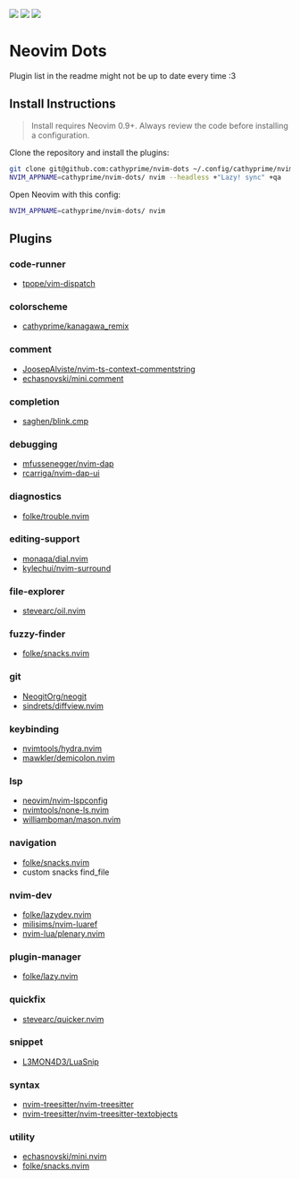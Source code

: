 <a href="https://dotfyle.com/cathyprime/nvim-dots"><img src="https://dotfyle.com/cathyprime/nvim-dots/badges/plugins?style=flat" /></a>
<a href="https://dotfyle.com/cathyprime/nvim-dots"><img src="https://dotfyle.com/cathyprime/nvim-dots/badges/leaderkey?style=flat" /></a>
<a href="https://dotfyle.com/cathyprime/nvim-dots"><img src="https://dotfyle.com/cathyprime/nvim-dots/badges/plugin-manager?style=flat" /></a>

# Neovim Dots
Plugin list in the readme might not be up to date every time :3

## Install Instructions

 > Install requires Neovim 0.9+. Always review the code before installing a configuration.

Clone the repository and install the plugins:

```sh
git clone git@github.com:cathyprime/nvim-dots ~/.config/cathyprime/nvim-dots
NVIM_APPNAME=cathyprime/nvim-dots/ nvim --headless +"Lazy! sync" +qa
```

Open Neovim with this config:

```sh
NVIM_APPNAME=cathyprime/nvim-dots/ nvim
```

## Plugins

### code-runner
+ [tpope/vim-dispatch](https://github.com/tpope/vim-dispatch)

### colorscheme
+ [cathyprime/kanagawa_remix](https://github.com/Cathyprime/kanagawa_remix)

### comment
+ [JoosepAlviste/nvim-ts-context-commentstring](https://github.com/JoosepAlviste/nvim-ts-context-commentstring)
+ [echasnovski/mini.comment](https://github.com/echasnovski/mini.comment)

### completion
+ [saghen/blink.cmp](https://github.com/saghen/blink.cmp)

### debugging
+ [mfussenegger/nvim-dap](https://github.com/mfussenegger/nvim-dap)
+ [rcarriga/nvim-dap-ui](https://github.com/rcarriga/nvim-dap-ui)

### diagnostics
+ [folke/trouble.nvim](https://github.com/folke/trouble.nvim)

### editing-support
+ [monaqa/dial.nvim](https://github.com/monaqa/dial.nvim)
+ [kylechui/nvim-surround](https://github.com/kylechui/nvim-surround)

### file-explorer
+ [stevearc/oil.nvim](https://github.com/stevearc/oil.nvim)

### fuzzy-finder
+ [folke/snacks.nvim](https://github.com/folke/snacks.nvim)

### git
+ [NeogitOrg/neogit](https://github.com/NeogitOrg/neogit)
+ [sindrets/diffview.nvim](https://github.com/sindrets/diffview.nvim)

### keybinding
+ [nvimtools/hydra.nvim](https://github.com/nvimtools/hydra.nvim)
+ [mawkler/demicolon.nvim](https://github.com/mawkler/demicolon.nvim)

### lsp
+ [neovim/nvim-lspconfig](https://github.com/neovim/nvim-lspconfig)
+ [nvimtools/none-ls.nvim](https://github.com/nvimtools/none-ls.nvim)
+ [williamboman/mason.nvim](https://github.com/williamboman/mason.nvim)

### navigation
+ [folke/snacks.nvim](https://github.com/folke/snacks.nvim)
+ custom snacks find\_file

### nvim-dev
+ [folke/lazydev.nvim](https://github.com/folke/lazydev.nvim)
+ [milisims/nvim-luaref](https://github.com/milisims/nvim-luaref)
+ [nvim-lua/plenary.nvim](https://github.com/nvim-lua/plenary.nvim)

### plugin-manager
+ [folke/lazy.nvim](https://github.com/folke/lazy.nvim)

### quickfix
+ [stevearc/quicker.nvim](https://github.com/stevearc/quicker.nvim)

### snippet
+ [L3MON4D3/LuaSnip](https://github.com/L3MON4D3/LuaSnip)

### syntax
+ [nvim-treesitter/nvim-treesitter](https://github.com/nvim-treesitter/nvim-treesitter)
+ [nvim-treesitter/nvim-treesitter-textobjects](https://github.com/nvim-treesitter/nvim-treesitter-textobjects)

### utility
+ [echasnovski/mini.nvim](https://github.com/echasnovski/mini.nvim)
+ [folke/snacks.nvim](https://github.com/folke/snacks.nvim)
